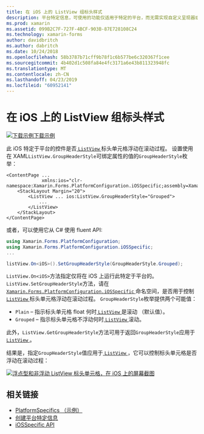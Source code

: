 ```yaml
---
title: 在 iOS 上的 ListView 组标头样式
description: 平台特定信息，可使用的功能仅适用于特定的平台，而无需实现自定义呈现器或效果。 本文介绍如何使用 iOS 特定于平台的用于控制是否在滚动过程 float ListView 标头单元格。
ms.prod: xamarin
ms.assetid: 099B2C7F-727F-4BCF-903B-87E728108C24
ms.technology: xamarin-forms
author: davidbritch
ms.author: dabritch
ms.date: 10/24/2018
ms.openlocfilehash: 58b3787b71cff9b78f1c6b577be6c320367f1cee
ms.sourcegitcommit: 4b402d1c508fa84e4fc3171a6e43b811323948fc
ms.translationtype: MT
ms.contentlocale: zh-CN
ms.lasthandoff: 04/23/2019
ms.locfileid: "60952141"
---
```

# <a name="listview-group-header-style-on-ios"></a>在 iOS 上的 ListView 组标头样式

[![下载示例](~/media/shared/download.png)下载示例](https://developer.xamarin.com/samples/xamarin-forms/userinterface/platformspecifics/)

此 iOS 特定于平台的控件是否[ `ListView` ](xref:Xamarin.Forms.ListView)标头单元格浮动在滚动过程。 设置使用在 XAML`ListView.GroupHeaderStyle`可绑定属性的值的`GroupHeaderStyle`枚举：

```xaml
<ContentPage ...
             xmlns:ios="clr-namespace:Xamarin.Forms.PlatformConfiguration.iOSSpecific;assembly=Xamarin.Forms.Core">
    <StackLayout Margin="20">
        <ListView ... ios:ListView.GroupHeaderStyle="Grouped">
            ...
        </ListView>
    </StackLayout>
</ContentPage>
```

或者，可以使用它从 C# 使用 fluent API:

```csharp
using Xamarin.Forms.PlatformConfiguration;
using Xamarin.Forms.PlatformConfiguration.iOSSpecific;
...

listView.On<iOS>().SetGroupHeaderStyle(GroupHeaderStyle.Grouped);
```

`ListView.On<iOS>`方法指定仅将在 iOS 上运行此特定于平台的。 `ListView.SetGroupHeaderStyle`方法，请在[ `Xamarin.Forms.PlatformConfiguration.iOSSpecific` ](xref:Xamarin.Forms.PlatformConfiguration.iOSSpecific)命名空间，是否用于控制[ `ListView` ](xref:Xamarin.Forms.ListView)标头单元格浮动在滚动过程。 `GroupHeaderStyle`枚举提供两个可能值：

- `Plain` – 指示标头单元格 float 何时[ `ListView` ](xref:Xamarin.Forms.ListView)是滚动 （默认值）。
- `Grouped` – 指示标头单元格不浮动何时[ `ListView` ](xref:Xamarin.Forms.ListView)滚动。

此外，`ListView.GetGroupHeaderStyle`方法可用于返回`GroupHeaderStyle`应用于[ `ListView` ](xref:Xamarin.Forms.ListView)。

结果是，指定`GroupHeaderStyle`值应用于[ `ListView` ](xref:Xamarin.Forms.ListView)，它可以控制标头单元格是否浮动在滚动过程：

[![浮点型和非浮动 ListView 标头单元格，在 iOS 上的屏幕截图](listview-group-header-style-images/group-header-styles.png "浮点型和非浮点的标头单元格与 ListView")](listview-group-header-style-images/group-header-styles-large.png#lightbox "使用浮点型和非浮点的标头单元格的 ListView")

## <a name="related-links"></a>相关链接

- [PlatformSpecifics （示例）](https://developer.xamarin.com/samples/xamarin-forms/userinterface/platformspecifics/)
- [创建平台特定信息](~/xamarin-forms/platform/platform-specifics/index.md#creating-platform-specifics)
- [iOSSpecific API](xref:Xamarin.Forms.PlatformConfiguration.iOSSpecific)
